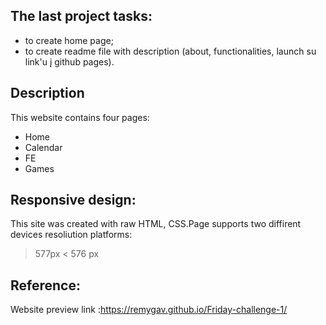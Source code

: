 ## The last project tasks:
* to create home page;
* to create readme file with description (about, functionalities, launch su link'u į github pages).

## Description

This website contains four pages:
* Home
* Calendar
* FE
* Games

## Responsive design:
This site was created with raw HTML, CSS.Page supports two diffirent devices resoliution platforms:
> 577px
< 576 px

## Reference:
Website preview link :https://remygav.github.io/Friday-challenge-1/
